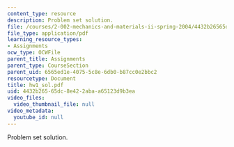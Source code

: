 ```yaml
---
content_type: resource
description: Problem set solution.
file: /courses/2-002-mechanics-and-materials-ii-spring-2004/4432b26565dc8e422abaa65123d9b3ea_hw1_sol.pdf
file_type: application/pdf
learning_resource_types:
- Assignments
ocw_type: OCWFile
parent_title: Assignments
parent_type: CourseSection
parent_uid: 6565ed1e-4075-5c8e-6db0-b87cc0e2bbc2
resourcetype: Document
title: hw1_sol.pdf
uid: 4432b265-65dc-8e42-2aba-a65123d9b3ea
video_files:
  video_thumbnail_file: null
video_metadata:
  youtube_id: null
---
```

Problem set solution.